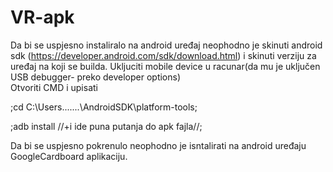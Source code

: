 # VR-apk
Da bi se uspjesno instaliralo na android uređaj neophodno je skinuti android sdk (https://developer.android.com/sdk/download.html) i skinuti verziju za uređaj na koji se builda. 
Ukljuciti mobile device u racunar(da mu je uključen USB debugger- preko developer options)  
Otvoriti CMD i upisati 

 ;cd  C:\Users\....\...\AndroidSDK\platform-tools;
 
;adb install //+i ide puna putanja do apk fajla//;

Da bi se uspjesno pokrenulo neophodno je isntalirati na android uređaju GoogleCardboard aplikaciju. 

